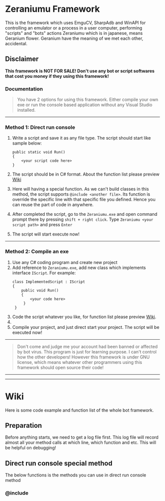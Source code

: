# Zeraniumu Framework
This is the framework which uses EmguCV, SharpAdb and WinAPI for controlling an emulator or a process in a user computer, performing "scripts" and "bots" actions
Zeraniumu which is in japanese, means Geranium flower. Geranium have the meaning of we met each other, accidental.

## Disclaimer
**This framework is NOT FOR SALE! Don't use any bot or script softwares that cost you money if they using this framework!**

### Documentation
> You have 2 options for using this framework. Either compile your own exe or run the console based application without any Visual Studio installed.

---
### Method 1: Direct run console
1. Write a script and save it as any file type. The script should start like sample below:

    ```
    public static void Run()
    {
        <your script code here>
    }
    ```

2. The script should be in C# format. About the function list please preview [Wiki](#wiki)
3. Here will having a special function. As we can't build classes in this method, the script supports `@include <another file>`. Its function is override the specific line with that specific file you defined. Hence you can reuse the part of code in anywhere.
4. After completed the script, go to the `Zeraniumu.exe` and open command prompt there by pressing `shift + right click`. Type `Zeraniumu <your script path>` and press `Enter`
5. The script will start execute now!
---
### Method 2: Compile an exe
1. Use any C# coding program and create new project
2. Add reference to `Zeraniumu.exe`, add new class which implements interface `IScript`. For example: 
   ```
   class ImplementedScript : IScript 
   { 
       public void Run() 
       { 
           <your code here> 
        } 
    }
    ```
3. Code the script whatever you like, for function list please preview [Wiki](#wiki).
4. 
5. Compile your project, and just direct start your project. The script will be executed now!
---
> Don't come and judge me your account had been banned or affected by bot virus. This program is just for learning purpose. I can't control how the other developers! However this framework is under GNU license, which means whatever other programmers using this framework should open source their code!
---
---
# Wiki
Here is some code example and function list of the whole bot framework.
## Preparation
Before anything starts, we need to get a log file first. This log file will record almost all your method calls at which line, which function and etc. This will be helpful on debugging!
## Direct run console special method
The below functions is the methods you can use in direct run console method
### @include <script file name>
This line will replaced with the file name you mention and reusable. Put it at the line you need to be override with the code in another file.
> Example:
```
@include anotherScript.txt
```

## Log
> Example:
```
var logger = new Log();
```
Here you can add a richtextbox for showing some 'non-private' logs to let users know what is going on in the script.
> Example:
```
var logger = new Log(richTextBox1);
```
** *now, we get our log file done. We have to attach this log file to controller before we really use it.* **

After attached, you can use the functions below!

### WriteLog
Write a public log which will shows in the richtextbox, if setted. If not setted it will shows in Console. The log will be written into log file too!
> Example:
```
logger.WriteLog("Some logs with green color!", Color.Green);

logger.WriteLog("Some logs with default color!");
```

### WritePrivateLog
Write a log to log file ONLY.
> Example:
```
logger.WritePrivateLog("You can only see me in file!");
```

> The logs will be written in a fixed format:\
[23:18:27]: [SetLogPath|60]: Log Path Setted: Profile\Bot\Log\2020_10_15_23_18_27.log\
which will be [time]: [caller|line number]: Log

---
# Controller
We need to prepare the `Controller` for controlling your target. Here we have two default controllers which is `EmulatorController` and `ProcessController`. 

Here are some shared functions which both controller have.

### PrepairOCR
Prepair OCR traineddata. As we use EmguCV, our OCR will use Tesseract. Here the trainneddata will be automatically downloaded from gitub.
> Example:
```
core.PrepairOCR("eng");
```
### Screenshot
We will need to get the screenshot for processing like find image or colors.
> Example:
```
var iimagedata = core.Screenshot();
```
---

## EmulatorController
> Example:
```
var core = new EmulatorController(logger); //Attach log to the emulator controller
```
You may add a panel for docking the emulator inside it to prevent user's dirty hand affected script running.
> Example:
```
var core = new EmulatorController(logger, panel1);//Attach log and dock panel to emulator controller
```
### StartEmulator
After attaching the controller, we can now start our detected emulator installed in PC. It will automatically find already started emulator too.
> Example:
```
core.StartEmulator();
```
### ConnectEmulator
While starting the emulator, we have to hook with our emulator, like adb, minitouch and etc.
> Example:
```
core.ConnectEmulator();
```

### Dock
If we had attached the dock panel above， we can now call this function to dock our emulator inside the panel.
> Example:
```
core.Dock();
```

### Undock
If we want to undock the emulator from panel, just call this function.
> Example:
```
core.UnDock();
```

### GameIsForeground
We can check our game is at foreground or not by calling this function. Return true if yes and false if no.
> Example:
```
var booleanValue = core.GameIsForeground("com.package.name");
```
### StartGame
If we checked our game is not at foreground, we might need to start the game. You can use this adb command to get the game's activity name and package name: `dumpsys window windows | find /I 'mCurrentFocus'`
> Example:
```
core.StartGame("com.package.name", "com.activity.name");
```

### KillGame
We might need to exit the game sometimes.
> Example:
```
core.KillGame("com.package.name");
```

### Tap
Sending tap to emulator. The point won't really accurate, it will contains some random to avoid bot detection.
> Example:
```
core.Tap(new Point(0,0));
```
### Swipe
Sending swipe from one location to another in emulator. The swipe will not be perfect to avoid bot detection.
> Example:
```
core.Swipe(new Point(0,0), new Point(100,100), 3000);
//Swipe from point 0,0 to 100, 100 in 3 seconds
```
### LongTap
Sending a long touch to emulator. The point won't be accurate to avoid bot detection.
> Example:
```
core.LongTap(new Point(0,0), 3000);
//Send a long tap on point 0,0 with 3 seconds
```
### SendText
Send a sentence or text to emulator. This function will simulate a person using somekind of dictionary keyboard typing to avoid bot detection.
```
core.SendText("A long long text!");
```

### Hide System Bar
Use this to hide the android's top system bar
```
core.CloseSystemBar();
```

### Show System Bar
Use this to show the android's top system bar back
```
core.OpenSystemBar();
```

### Open Play Store
Use this to open spefific application download page from playstore.
```
core.OpenPlayStore("com.package.name");
```

---
---
## ProcessController
Above controller will only communicate with android emulators. If we need communicate with other processes, we should use this. However `ProcessController` is always not recommanded as games or application able to scan what application is running in background, which might easily get caught!
> Example:
```
var core = new ProcessController(logger, "path to your process installed", "the process name", "optional startup arguments"); //Attach log to the process controller
```

### StartProcess
Start the process and attach it with our bot.
> Example:
```
core.StartProcess();
```
### KillProcess
Kill the attached process. If no process is attached, this will do nothing!
> Example:
```
core.KillProcess();
```

### Check Process Alive
Check if attached process is still responding or alive (Haven't get killed)
> Example:
```
var booleanValue = core.ProcessAlive();
```

### LeftClick
Send left click. This will 'hijack' our lovely user's mouse cursor! Will automatically add randoms to avoid bot detecton.
> Example:
```
core.LeftClick(new Point(location));
```

### RightClick
Send right click. This will 'hijack' our lovely user's mouse cursor! Will automatically add randoms to avoid bot detecton.
> Example:
```
core.RightClick(new Point(location));
```

### DoubleClick
Send double click (left click). This will 'hijack' our lovely user's mouse cursor! Will automatically add randoms to avoid bot detecton.
> Example:
```
core.DoubleClick(new Point(location));
```

### MoveMouse
Move mouse to specific location. This will 'hijack' our lovely user's mouse cursor! Will automatically add randoms to avoid bot detecton.
> Example:
```
core.MoveMouse(new Point(location));
```

### HoldLeft
Hold left button (Click down but no up). This have to use with MoveMouse as here you can't set the location to start hold left click.
> Example:
```
core.HoldLeft();
```

### ReleaseLeft
Release holded left button. You can add `Delay.Wait` and `MoveMouse` for dragging
> Example:
```
core.ReleaseLeft();
```

### HoldRight
Hold right button (Click down but no up). This have to use with MoveMouse as here you can't set the location to start hold right click.
> Example:
```
core.HoldRight();
```
### ReleaseRight
Release holded right button. You can add `Delay.Wait` and `MoveMouse` for dragging
> Example:
```
core.ReleaseRight();
```

### KeyboardPress
Press specific button but not releasing it.
> Example:
```
core.KeyboardPress(VirtualKeyCode.SPACE); //Press down spacebar button
```

### KeyboardRelease
Release keyboard press
> Example:
```
core.KeyboardRelease(VirtualKeyCode.SPACE); //Release previous spacebar button
```

### KeyboardType
Simulates keyboard typing
> Example:
```
core.KeyboardType("A sentence here");
```

### BlockInput
Lock user's mouse and keyboard. User can press `CTRL+ALT+DEL` to unlock
> Example:
```
core.BlockInput();
```

### Dispose
Unlock user's mouse and keyboard
> Example:
```
core.Dispose();
```

---
---
## Screenshot
The images are all in class `ScreenShot` by default. It contains EmguCV Image processing inside which is now packed nicely for easy usage.

### FindImage
After we get our screenshot, we might need to find image template. 
> Example: 
```
var listofpoints = iimagedata.FindImage(new ScreenShot("path\to\template.png", logger, xmlFile: false), true, 0.8);
if(listofpoints.Count() > 1) //Image match found
{
    //Bla bla bla
}
else
{
    //Not found
}
```

### Crop
Crop the image to smaller. Returns IImageData, which actually is Sceeenshot
> Example:
```
iimagedata.Crop(new Rectangle(0, 0, 10, 10));
//Crop image from point 0, 0 with width 10 and height 10
```

### ColorMatch
Check if the point is specific color
> Example:
```
var booleanValue = iimagedata.ColorMatch(new Point(165, 49), Color.FromArgb(11,5,27), 0.9);
```

### GetColor
Get the color of the point
> Example:
```
var color = iimagedata.GetColor(new Point(30, 30));
//Get color from point 30, 30
```

### FindColor
Find color exist in specific area of the image
> Example:
```
var colorLocation = iimagedata.FindColor(new Rectangle(80, 80, 100, 100), Color.Red, 0.8);
//Check area starts from point 80, 80 with width 100 and height 100 have red color. Match radius 0.8
```

### SaveXml
Save the image to xml format file
> Example
```
iimagedata.SaveXml("image.xml");
```

### SaveFile
Save the image to normal image
> Example:
```
iimagedata.SaveFile("image.png");
```

### ToBitmap
Convert the image to bitmap
> Example:
```
var bmp = iimagedata.ToBitmap();
```

### OCR
Recoginize text from image. Make sure you cropped the image which left the text area first before entering here! You should `prepareOCR` first in the controller before you can use this function.
> Example:
```
var text = iimagedata.OCR(core);
```

---
# RoadMap

Current supported emulators:
- [x] MEmu
- [ ] Nox
- [ ] Bluestack
- [ ] Droid4X
- [ ] ITools

> If any other emulators needed to be supported, let me know!

Buy me a cup of tea: <a href="https://paypal.me/PoH98?locale.x=en_US" rel="some text">[Paypal]("https://www.paypalobjects.com/webstatic/en_US/i/buttons/PP_logo_h_200x51.png")</a>
